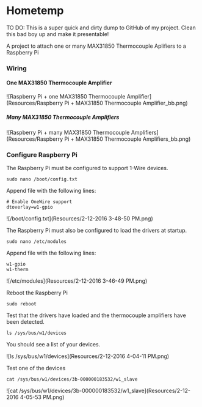 # Hometemp

TO DO: This is a super quick and dirty dump to GitHub of my project.  Clean this bad boy up and make it presentable!

A project to attach one or many MAX31850 Thermocouple Aplifiers to a Raspberry Pi

### Wiring

#### One MAX31850 Thermocouple Amplifier

![Raspberry Pi + one MAX31850 Thermocouple Amplifier](Resources/Raspberry Pi + MAX31850 Thermocouple Amplifier_bb.png)

##### Many MAX31850 Thermocouple Amplifiers
 
![Raspberry Pi + many MAX31850 Thermocouple Amplifiers](Resources/Raspberry Pi + MAX31850 Thermocouple Amplifiers_bb.png)

### Configure Raspberry Pi

The Raspberry Pi must be configured to support 1-Wire devices.
```
sudo nano /boot/config.txt
```
Append file with the following lines:

    # Enable OneWire support
    dtoverlay=w1-gpio

![/boot/config.txt](Resources/2-12-2016 3-48-50 PM.png)

The Raspberry Pi must also be configured to load the drivers at startup.

```
sudo nano /etc/modules
```

Append file with the following lines:

    w1-gpio
    w1-therm

![/etc/modules](Resources/2-12-2016 3-46-49 PM.png)

Reboot the Raspberry Pi

```
sudo reboot
```

Test that the drivers have loaded and the thermocouple amplifiers have been detected.

```
ls /sys/bus/w1/devices
```

You should see a list of your devices.

![ls /sys/bus/w1/devices](Resources/2-12-2016 4-04-11 PM.png)

Test one of the devices
```
cat /sys/bus/w1/devices/3b-000000183532/w1_slave
```

![cat /sys/bus/w1/devices/3b-000000183532/w1_slave](Resources/2-12-2016 4-05-53 PM.png)
